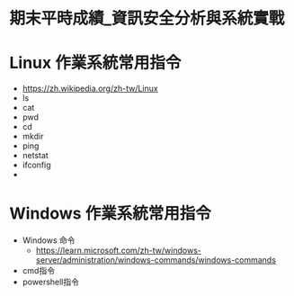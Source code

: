 # 期末平時成績_資訊安全分析與系統實戰

# Linux 作業系統常用指令
- https://zh.wikipedia.org/zh-tw/Linux
- ls
- cat
- pwd
- cd
- mkdir
- ping
- netstat
- ifconfig
- 
# Windows 作業系統常用指令
- Windows 命令
  - https://learn.microsoft.com/zh-tw/windows-server/administration/windows-commands/windows-commands
- cmd指令
- powershell指令 

